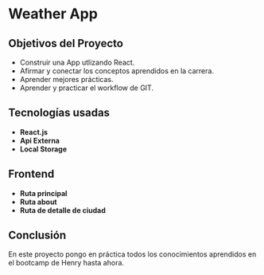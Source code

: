 # Weather App


## Objetivos del Proyecto

- Construir una App utlizando React.
- Afirmar y conectar los conceptos aprendidos en la carrera.
- Aprender mejores prácticas.
- Aprender y practicar el workflow de GIT.

## Tecnologías usadas

- __React.js__
- __Api Externa__
- __Local Storage__

## Frontend

- __Ruta principal__
- __Ruta about__
- __Ruta de detalle de ciudad__

## Conclusión

En este proyecto pongo en práctica todos los conocimientos aprendidos en el bootcamp de Henry hasta ahora.

